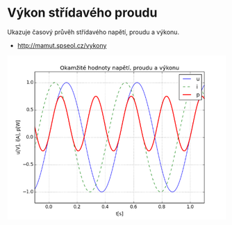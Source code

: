 Výkon střídavého proudu
========================

Ukazuje časový průvěh střídavého napětí, proudu a výkonu.

* <http://mamut.spseol.cz/vykony>

![graf](graf.png)
